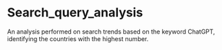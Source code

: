 # Search_query_analysis
An analysis performed on search trends based on the keyword ChatGPT, identifying the countries with the highest number.
